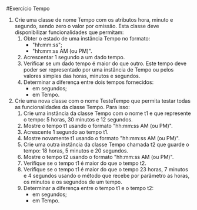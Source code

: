 #Exercício Tempo

1. Crie uma classe de nome Tempo com os atributos hora, minuto e segundo, sendo zero o valor por omissão. Esta classe deve disponibilizar funcionalidades que permitam:
	1. Obter o estado de uma instância Tempo no formato:
		* "hh:mm:ss";
		* "hh:mm:ss AM (ou PM)".
	2. Acrescentar 1 segundo a um dado tempo.
	3. Verificar se um dado tempo é maior do que outro. Este tempo deve poder ser representado por uma instância de Tempo ou pelos valores simples das horas, minutos e segundos.
	4. Determinar a diferença entre dois tempos fornecidos:
		* em segundos;
		* em Tempo.
2. Crie uma nova classe com o nome TesteTempo que permita testar todas as funcionalidades da classe Tempo. Para isso: 
	1. Crie uma instância da classe Tempo com o nome t1 e que represente o tempo: 5 horas, 30 minutos e 12 segundos.
	2. Mostre o tempo t1 usando o formato "hh:mm:ss AM (ou PM)". 
	3. Acrescente 1 segundo ao tempo t1.
	4. Mostre novamente t1 usando o formato "hh:mm:ss AM (ou PM)".
	5. Crie uma outra instância da classe Tempo chamada t2 que guarde o tempo: 18 horas, 5 minutos e 20 segundos.
	6. Mostre o tempo t2 usando o formato "hh:mm:ss AM (ou PM)".
	7. Verifique se o tempo t1 é maior do que o tempo t2.
	8. Verifique se o tempo t1 é maior do que o tempo 23 horas, 7 minutos e 4 segundos usando o método que recebe por parâmetro as horas, os minutos e os segundos de um tempo.
	9. Determinar a diferença entre o tempo t1 e o tempo t2:
		* em segundos;
		* em Tempo.
